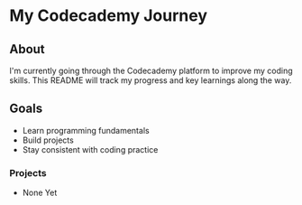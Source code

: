 # My Codecademy Journey

## About
I'm currently going through the Codecademy platform to improve my coding skills. This README will track my progress and key learnings along the way.

## Goals
- Learn programming fundamentals
- Build projects
- Stay consistent with coding practice

### Projects
- None Yet

